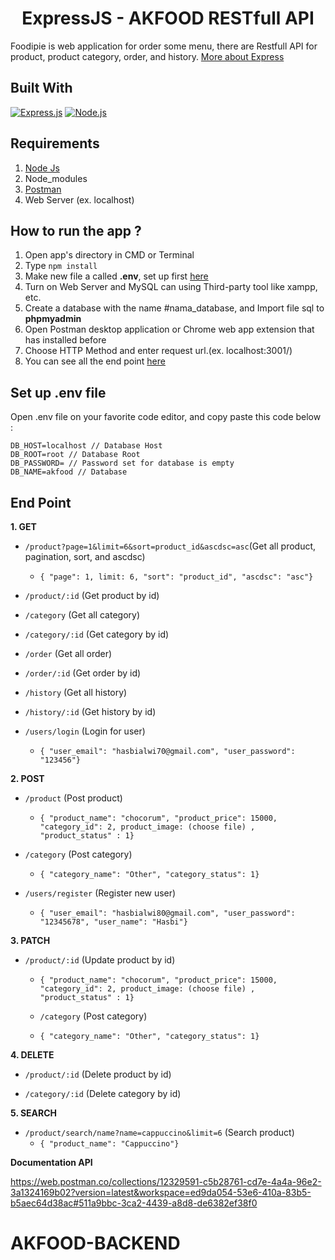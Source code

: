 <h1 align="center">ExpressJS - AKFOOD RESTfull API</h1>

Foodipie is web application for order some menu, there are Restfull API for product, product category, order, and history. [More about Express](https://en.wikipedia.org/wiki/Express.js)

## Built With

[![Express.js](https://img.shields.io/badge/Express.js-4.x-orange.svg?style=rounded-square)](https://expressjs.com/en/starter/installing.html)
[![Node.js](https://img.shields.io/badge/Node.js-v.12.13-green.svg?style=rounded-square)](https://nodejs.org/)

## Requirements

1. <a href="https://nodejs.org/en/download/">Node Js</a>
2. Node_modules
3. <a href="https://www.getpostman.com/">Postman</a>
4. Web Server (ex. localhost)

## How to run the app ?

1. Open app's directory in CMD or Terminal
2. Type `npm install`
3. Make new file a called **.env**, set up first [here](#set-up-env-file)
4. Turn on Web Server and MySQL can using Third-party tool like xampp, etc.
5. Create a database with the name #nama_database, and Import file sql to **phpmyadmin**
6. Open Postman desktop application or Chrome web app extension that has installed before
7. Choose HTTP Method and enter request url.(ex. localhost:3001/)
8. You can see all the end point [here](#end-point)

## Set up .env file

Open .env file on your favorite code editor, and copy paste this code below :

```
DB_HOST=localhost // Database Host
DB_ROOT=root // Database Root
DB_PASSWORD= // Password set for database is empty
DB_NAME=akfood // Database
```

## End Point

**1. GET**

- `/product?page=1&limit=6&sort=product_id&ascdsc=asc`(Get all product, pagination, sort, and ascdsc)

  - `{ "page": 1, limit: 6, "sort": "product_id", "ascdsc": "asc"}`

- `/product/:id` (Get product by id)

- `/category` (Get all category)

- `/category/:id` (Get category by id)

- `/order` (Get all order)

- `/order/:id` (Get order by id)

- `/history` (Get all history)

- `/history/:id` (Get history by id)

- `/users/login` (Login for user)
  - `{ "user_email": "hasbialwi70@gmail.com", "user_password": "123456"}`

**2. POST**

- `/product` (Post product)

  - `{ "product_name": "chocorum", "product_price": 15000, "category_id": 2, product_image: (choose file) , "product_status" : 1}`

- `/category` (Post category)

  - `{ "category_name": "Other", "category_status": 1}`

- `/users/register` (Register new user)
  - `{ "user_email": "hasbialwi80@gmail.com", "user_password": "12345678", "user_name": "Hasbi"}`

**3. PATCH**

- `/product/:id` (Update product by id)

  - `{ "product_name": "chocorum", "product_price": 15000, "category_id": 2, product_image: (choose file) , "product_status" : 1}`

  - `/category` (Post category)
  - `{ "category_name": "Other", "category_status": 1}`

**4. DELETE**

- `/product/:id` (Delete product by id)

- `/category/:id` (Delete category by id)

**5. SEARCH**

- `/product/search/name?name=cappuccino&limit=6` (Search product)
  - `{ "product_name": "Cappuccino"}`

**Documentation API**

https://web.postman.co/collections/12329591-c5b28761-cd7e-4a4a-96e2-3a1324169b02?version=latest&workspace=ed9da054-53e6-410a-83b5-b5aec64d38ac#511a9bbc-3ca2-4439-a8d8-de6382ef38f0

# AKFOOD-BACKEND
